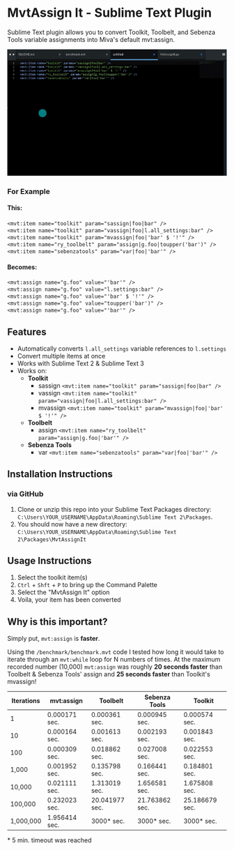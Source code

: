 # MvtAssign It - Sublime Text Plugin

Sublime Text plugin allows you to convert Toolkit, Toolbelt, and Sebenza Tools variable assignments into Miva's default mvt:assign.

[![Demo](/assets/demo.gif)](http://recordit.co/CYVE7RaVy6)

### For Example

#### This:

```
<mvt:item name="toolkit" param="sassign|foo|bar" />
<mvt:item name="toolkit" param="vassign|foo|l.all_settings:bar" />
<mvt:item name="toolkit" param="mvassign|foo|'bar' $ '!'" />
<mvt:item name="ry_toolbelt" param="assign|g.foo|toupper('bar')" />
<mvt:item name="sebenzatools" param="var|foo|'bar'" />
```

#### Becomes:
```
<mvt:assign name="g.foo" value="'bar'" />
<mvt:assign name="g.foo" value="l.settings:bar" />
<mvt:assign name="g.foo" value="'bar' $ '!'" />
<mvt:assign name="g.foo" value="toupper('bar')" />
<mvt:assign name="g.foo" value="'bar'" />
```
## Features

* Automatically converts `l.all_settings` variable references to `l.settings`
* Convert multiple items at once
* Works with Sublime Text 2 & Sublime Text 3
* Works on:
	* **Toolkit**
	    *  sassign `<mvt:item name="toolkit" param="sassign|foo|bar" />`
	    *  vassign `<mvt:item name="toolkit" param="vassign|foo|l.all_settings:bar" />`
	    *  mvassign `<mvt:item name="toolkit" param="mvassign|foo|'bar' $ '!'" />`
    *  **Toolbelt**
        *  assign `<mvt:item name="ry_toolbelt" param="assign|g.foo|'bar'" />`
    *  **Sebenza Tools**
        *  var `<mvt:item name="sebenzatools" param="var|foo|'bar'" />`

## Installation Instructions

<!---
### via Package Control

1. `Ctrl` + `Shft` + `P` to bring up the Command Palette
2. Select the, "Package Control: Install Package" option
3. Search & select the, "MvtAssign It" package
-->

### via GitHub 

1. Clone or unzip this repo into your Sublime Text Packages directory: `C:\Users\YOUR_USERNAME\AppData\Roaming\Sublime Text 2\Packages`.
2. You should now have a new directory: `C:\Users\YOUR_USERNAME\AppData\Roaming\Sublime Text 2\Packages\MvtAssignIt`

## Usage Instructions

1. Select the toolkit item(s)
2. `Ctrl` + `Shft` + `P` to bring up the Command Palette
3. Select the "MvtAssign It" option
4. Voila, your item has been converted

## Why is this important?

Simply put, `mvt:assign` is **faster**.

Using the `/benchmark/benchmark.mvt` code I tested how long it would take to iterate through an `mvt:while` loop for N numbers of times. At the maximum recorded number (10,000) `mvt:assign` was roughly **20 seconds faster** than Toolbelt & Sebenza Tools' assign and **25 seconds faster** than Toolkit's mvassign!

| Iterations                   | mvt:assign      | Toolbelt       | Sebenza Tools  | Toolkit        |
|------------------------------|-----------------|----------------|----------------|----------------|
| 1                            | 0.000171 sec.   | 0.000361 sec.  | 0.000945 sec.  | 0.000574 sec.  |
| 10                           | 0.000164 sec.   | 0.001613 sec.  | 0.002193 sec.  | 0.001843 sec.  |
| 100                          | 0.000309 sec.   | 0.018862 sec.  | 0.027008 sec.  | 0.022553 sec.  |
| 1,000                        | 0.001952 sec.   | 0.135798 sec.  | 0.166441 sec.  | 0.184801 sec.  |
| 10,000                       | 0.021111 sec.   | 1.313019 sec.  | 1.656581 sec.  | 1.675808 sec.  |
| 100,000                      | 0.232023 sec.   | 20.041977 sec. | 21.763862 sec. | 25.186679 sec. |
| 1,000,000                    | 1.956414 sec.   | 3000\* sec.    | 3000\* sec.    | 3000\* sec.    |

\* 5 min. timeout was reached